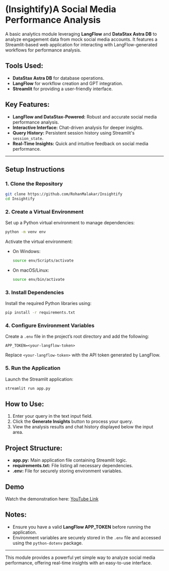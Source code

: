 # (Insightify)A Social Media Performance Analysis

A basic analytics module leveraging **LangFlow** and **DataStax Astra DB** to analyze engagement data from mock social media accounts. It features a Streamlit-based web application for interacting with LangFlow-generated workflows for performance analysis.

## Tools Used:
- **DataStax Astra DB** for database operations.
- **LangFlow** for workflow creation and GPT integration.
- **Streamlit** for providing a user-friendly interface.

## Key Features:
- **LangFlow and DataStax-Powered:** Robust and accurate social media performance analysis.
- **Interactive Interface:** Chat-driven analysis for deeper insights.
- **Query History:** Persistent session history using Streamlit's `session_state`.
- **Real-Time Insights:** Quick and intuitive feedback on social media performance.

---

## Setup Instructions

### 1. Clone the Repository
```bash
git clone https://github.com/RohanMalakar/Insightify
cd Insightify
```

### 2. Create a Virtual Environment
Set up a Python virtual environment to manage dependencies:
```bash
python -m venv env
```

Activate the virtual environment:
- On Windows:
  ```bash
  source env/Scripts/activate
  ```
- On macOS/Linux:
  ```bash
  source env/bin/activate
  ```

### 3. Install Dependencies
Install the required Python libraries using:
```bash
pip install -r requirements.txt
```

### 4. Configure Environment Variables
Create a `.env` file in the project’s root directory and add the following:
```
APP_TOKEN=<your-langflow-token>
```
Replace `<your-langflow-token>` with the API token generated by LangFlow.

### 5. Run the Application
Launch the Streamlit application:
```bash
streamlit run app.py
```

## How to Use:
1. Enter your query in the text input field.
2. Click the **Generate Insights** button to process your query.
3. View the analysis results and chat history displayed below the input area.

## Project Structure:
- **app.py:** Main application file containing Streamlit logic.
- **requirements.txt:** File listing all necessary dependencies.
- **.env:** File for securely storing environment variables.

## Demo
Watch the demonstration here: [YouTube Link](https://youtu.be)

## Notes:
- Ensure you have a valid **LangFlow APP_TOKEN** before running the application.
- Environment variables are securely stored in the `.env` file and accessed using the `python-dotenv` package.

---

This module provides a powerful yet simple way to analyze social media performance, offering real-time insights with an easy-to-use interface.

